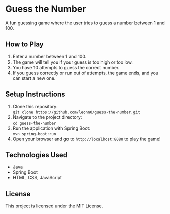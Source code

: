 # Guess the Number

A fun guessing game where the user tries to guess a number between 1 and 100.

## How to Play

1. Enter a number between 1 and 100.
2. The game will tell you if your guess is too high or too low.
3. You have 10 attempts to guess the correct number.
4. If you guess correctly or run out of attempts, the game ends, and you can start a new one.

## Setup Instructions

1. Clone this repository:  
   `git clone https://github.com/leonn0/guess-the-number.git`
2. Navigate to the project directory:  
   `cd guess-the-number`
3. Run the application with Spring Boot:  
   `mvn spring-boot:run`
4. Open your browser and go to `http://localhost:8080` to play the game!

## Technologies Used
- Java
- Spring Boot
- HTML, CSS, JavaScript

## License
This project is licensed under the MIT License.
